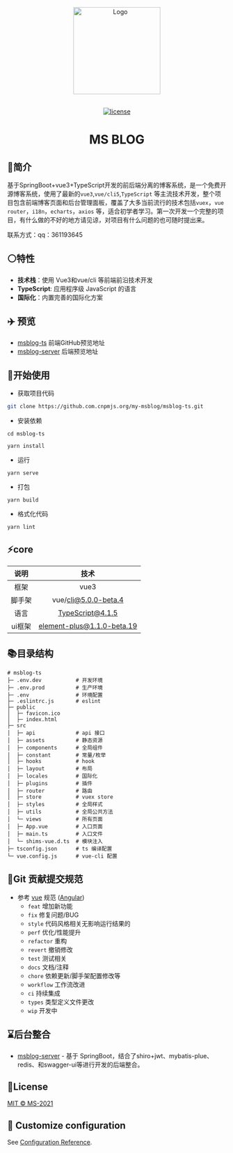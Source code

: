 <div align="center"> 
    <a href="https://github.com/my-msblog/msblog-ts"> 
        <img alt="Logo" width="200" height="200" src="https://ms-1258904389.cos.ap-nanjing.myqcloud.com/202111272341359.png">
    </a> 
<br> <br>

[![license](https://raster.shields.io/badge/LICENSE-MIT-green.svg)](LICENSE)
<h1>MS BLOG</h1>
</div>

## :book:简介
基于SpringBoot+vue3+TypeScript开发的前后端分离的博客系统，是一个免费开源博客系统，使用了最新的`vue3`,`vue/cli5`,`TypeScript`
等主流技术开发，整个项目包含前端博客页面和后台管理面板，覆盖了大多当前流行的技术包括`vuex`，`vue router`，`i18n`，`echarts`，`axios`
等，适合初学者学习。第一次开发一个完整的项目，有什么做的不好的地方请见谅，对项目有什么问题的也可随时提出来。

联系方式：qq：361193645 

## :white_circle:特性
- **技术栈**：使用 Vue3和vue/cli 等前端前沿技术开发
- **TypeScript**: 应用程序级 JavaScript 的语言
- **国际化**：内置完善的国际化方案

## :airplane: 预览
- [msblog-ts](https://github.com/my-msblog/msblog-ts) 前端GitHub预览地址
- [msblog-server](https://github.com/my-msblog/msblog-server) 后端预览地址

## 👀开始使用

- 获取项目代码

```bash
git clone https://github.com.cnpmjs.org/my-msblog/msblog-ts.git
```
- 安装依赖
```
cd msblog-ts

yarn install
```

- 运行
```
yarn serve
```

- 打包
```
yarn build
```

- 格式化代码
```
yarn lint
```

## ⚡️core

|  说明 | 技术 |
|  :----:  | :----: |
| 框架 | vue3 |
|  脚手架 | vue/cli@5.0.0-beta.4 |
|  语言 | TypeScript@4.1.5 |
| ui框架 | element-plus@1.1.0-beta.19|

## 📚目录结构

```
# msblog-ts
├─ .env.dev           # 开发环境
├─ .env.prod          # 生产环境
├─ .env               # 环境配置
├─ .eslintrc.js       # eslint
├─ public
│  ├─ favicon.ico
│  ├─ index.html
├─ src
│  ├─ api             # api 接口
│  ├─ assets          # 静态资源
│  ├─ components      # 全局组件
│  ├─ constant        # 常量/枚举
│  ├─ hooks           # hook
│  ├─ layout          # 布局
│  ├─ locales         # 国际化
│  ├─ plugins         # 插件
│  ├─ router          # 路由
│  ├─ store           # vuex store
│  ├─ styles          # 全局样式
│  ├─ utils           # 全局公共方法
│  └─ views           # 所有页面
│  ├─ App.vue         # 入口页面
│  ├─ main.ts         # 入口文件
│  └─ shims-vue.d.ts  # 模块注入
├─ tsconfig.json      # ts 编译配置
└─ vue.config.js      # vue-cli 配置
```
## 🚀Git 贡献提交规范
- 参考  [vue](https://github.com/vuejs/vue/blob/dev/.github/COMMIT_CONVENTION.md) 规范  ([Angular](https://github.com/conventional-changelog/conventional-changelog/tree/master/packages/conventional-changelog-angular))
    - `feat` 增加新功能
    - `fix` 修复问题/BUG
    - `style` 代码风格相关无影响运行结果的
    - `perf` 优化/性能提升
    - `refactor` 重构
    - `revert` 撤销修改
    - `test` 测试相关
    - `docs` 文档/注释
    - `chore` 依赖更新/脚手架配置修改等
    - `workflow` 工作流改进
    - `ci` 持续集成
    - `types` 类型定义文件更改
    - `wip` 开发中


## ⌛后台整合

- [msblog-server](https://github.com/my-msblog/msblog-server) - 基于 SpringBoot，结合了shiro+jwt、mybatis-plue、redis、和swagger-ui等进行开发的后端整合。

## 📄License

[MIT © MS-2021](./LICENSE)

## :nut_and_bolt: Customize configuration
See [Configuration Reference](https://cli.vuejs.org/config/).
